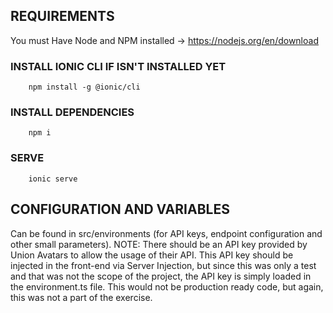 ## REQUIREMENTS
You must Have Node and NPM installed -> https://nodejs.org/en/download
### INSTALL IONIC CLI IF ISN'T INSTALLED YET

```
    npm install -g @ionic/cli
```

### INSTALL DEPENDENCIES

```
    npm i
```

### SERVE

```
    ionic serve
```


## CONFIGURATION AND VARIABLES
Can be found in src/environments (for API keys, endpoint configuration and other small parameters). 
NOTE: There should be an API key provided by Union Avatars to allow the usage of their API. This API key should be injected in the front-end via Server Injection, but since this was only a test and that was not the scope of the project, the API key is simply loaded in the environment.ts file. This would not be production ready code, but again, this was not a part of the exercise.
